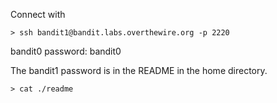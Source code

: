 Connect with

```
> ssh bandit1@bandit.labs.overthewire.org -p 2220
```

bandit0 password: bandit0

The bandit1 password is in the README in the home directory.

`> cat ./readme`
